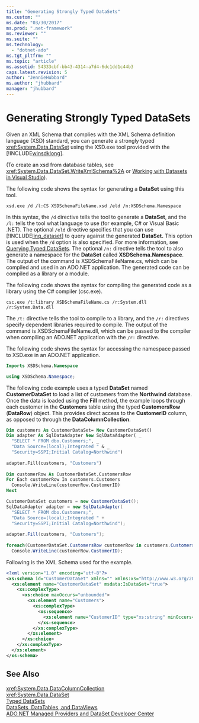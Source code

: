 ```yaml
---
title: "Generating Strongly Typed DataSets"
ms.custom: ""
ms.date: "03/30/2017"
ms.prod: ".net-framework"
ms.reviewer: ""
ms.suite: ""
ms.technology: 
  - "dotnet-ado"
ms.tgt_pltfrm: ""
ms.topic: "article"
ms.assetid: 54333cbf-bb43-4314-a7d4-6dc1dd1c44b3
caps.latest.revision: 5
author: "JennieHubbard"
ms.author: "jhubbard"
manager: "jhubbard"
---
```

# Generating Strongly Typed DataSets
Given an XML Schema that complies with the XML Schema definition language (XSD) standard, you can generate a strongly typed <xref:System.Data.DataSet> using the XSD.exe tool provided with the [!INCLUDE[winsdklong](../../../../../includes/winsdklong-md.md)].  
  
 (To create an xsd from database tables, see <xref:System.Data.DataSet.WriteXmlSchema%2A> or [Working with Datasets in Visual Studio](http://msdn.microsoft.com/library/8bw9ksd6.aspx)).  
  
 The following code shows the syntax for generating a **DataSet** using this tool.  
  
```  
xsd.exe /d /l:CS XSDSchemaFileName.xsd /eld /n:XSDSchema.Namespace  
```  
  
 In this syntax, the `/d` directive tells the tool to generate a **DataSet**, and the `/l:` tells the tool what language to use (for example, C# or Visual Basic .NET). The optional `/eld` directive specifies that you can use [!INCLUDE[linq_dataset](../../../../../includes/linq-dataset-md.md)] to query against the generated **DataSet.** This option is used when the `/d` option is also specified. For more information, see [Querying Typed DataSets](../../../../../docs/framework/data/adonet/querying-typed-datasets.md). The optional `/n:` directive tells the tool to also generate a namespace for the **DataSet** called **XSDSchema.Namespace**. The output of the command is XSDSchemaFileName.cs, which can be compiled and used in an ADO.NET application. The generated code can be compiled as a library or a module.  
  
 The following code shows the syntax for compiling the generated code as a library using the C# compiler (csc.exe).  
  
```  
csc.exe /t:library XSDSchemaFileName.cs /r:System.dll /r:System.Data.dll  
```  
  
 The `/t:` directive tells the tool to compile to a library, and the `/r:` directives specify dependent libraries required to compile. The output of the command is XSDSchemaFileName.dll, which can be passed to the compiler when compiling an ADO.NET application with the `/r:` directive.  
  
 The following code shows the syntax for accessing the namespace passed to XSD.exe in an ADO.NET application.  
  
```vb  
Imports XSDSchema.Namespace  
```  
  
```csharp  
using XSDSchema.Namespace;  
```  
  
 The following code example uses a typed **DataSet** named **CustomerDataSet** to load a list of customers from the **Northwind** database. Once the data is loaded using the **Fill** method, the example loops through each customer in the **Customers** table using the typed **CustomersRow** (**DataRow**) object. This provides direct access to the **CustomerID** column, as opposed to through the **DataColumnCollection**.  
  
```vb  
Dim customers As CustomerDataSet= New CustomerDataSet()  
Dim adapter As SqlDataAdapter New SqlDataAdapter( _  
  "SELECT * FROM dbo.Customers;", _  
  "Data Source=(local);Integrated " & _  
  "Security=SSPI;Initial Catalog=Northwind")  
  
adapter.Fill(customers, "Customers")  
  
Dim customerRow As CustomerDataSet.CustomersRow  
For Each customerRow In customers.Customers  
  Console.WriteLine(customerRow.CustomerID)  
Next  
```  
  
```csharp  
CustomerDataSet customers = new CustomerDataSet();  
SqlDataAdapter adapter = new SqlDataAdapter(  
  "SELECT * FROM dbo.Customers;",  
  "Data Source=(local);Integrated " +  
  "Security=SSPI;Initial Catalog=Northwind");  
  
adapter.Fill(customers, "Customers");  
  
foreach(CustomerDataSet.CustomersRow customerRow in customers.Customers)  
  Console.WriteLine(customerRow.CustomerID);  
```  
  
 Following is the XML Schema used for the example.  
  
```xml  
<?xml version="1.0" encoding="utf-8"?>  
<xs:schema id="CustomerDataSet" xmlns="" xmlns:xs="http://www.w3.org/2001/XMLSchema" xmlns:msdata="urn:schemas-microsoft-com:xml-msdata">  
  <xs:element name="CustomerDataSet" msdata:IsDataSet="true">  
    <xs:complexType>  
      <xs:choice maxOccurs="unbounded">  
        <xs:element name="Customers">  
          <xs:complexType>  
            <xs:sequence>  
              <xs:element name="CustomerID" type="xs:string" minOccurs="0" />  
            </xs:sequence>  
          </xs:complexType>  
        </xs:element>  
      </xs:choice>  
    </xs:complexType>  
  </xs:element>  
</xs:schema>  
```  
  
## See Also  
 <xref:System.Data.DataColumnCollection>   
 <xref:System.Data.DataSet>   
 [Typed DataSets](../../../../../docs/framework/data/adonet/dataset-datatable-dataview/typed-datasets.md)   
 [DataSets, DataTables, and DataViews](../../../../../docs/framework/data/adonet/dataset-datatable-dataview/index.md)   
 [ADO.NET Managed Providers and DataSet Developer Center](http://go.microsoft.com/fwlink/?LinkId=217917)
